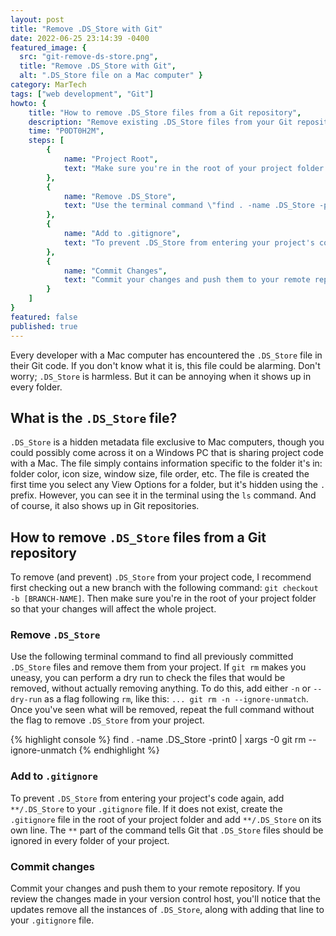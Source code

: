 ```yaml
---
layout: post
title: "Remove .DS_Store with Git"
date: 2022-06-25 23:14:39 -0400
featured_image: {
  src: "git-remove-ds-store.png",
  title: "Remove .DS_Store with Git",
  alt: ".DS_Store file on a Mac computer" }
category: MarTech
tags: ["web development", "Git"]
howto: {
	title: "How to remove .DS_Store files from a Git repository",
	description: "Remove existing .DS_Store files from your Git repository and prevent them from being saved in the future.",
	time: "P0DT0H2M",
	steps: [
		{
			name: "Project Root",
			text: "Make sure you're in the root of your project folder."
		},
		{
			name: "Remove .DS_Store",
			text: "Use the terminal command \"find . -name .DS_Store -print0 | xargs -0 git rm --ignore-unmatch\" to find all previously committed .DS_Store files and remove them from your project."
		},
		{
			name: "Add to .gitignore",
			text: "To prevent .DS_Store from entering your project's code again, add \"**/.DS_Store\" to your .gitignore file. If it does not exist, create the .gitignore file in your project's root folder."
		},
		{
			name: "Commit Changes",
			text: "Commit your changes and push them to your remote repository."
		}
	]
}
featured: false
published: true
---
```


Every developer with a Mac computer has encountered the `.DS_Store` file in their Git code. If you don't know what it is, this file could be alarming. Don't worry; `.DS_Store` is harmless. But it can be annoying when it shows up in every folder.

## What is the `.DS_Store` file?

`.DS_Store` is a hidden metadata file exclusive to Mac computers, though you could possibly come across it on a Windows PC that is sharing project code with a Mac. The file simply contains information specific to the folder it's in: folder color, icon size, window size, file order, etc. The file is created the first time you select any View Options for a folder, but it's hidden using the `.` prefix. However, you can see it in the terminal using the `ls` command. And of course, it also shows up in Git repositories.

## How to remove `.DS_Store` files from a Git repository

To remove (and prevent) `.DS_Store` from your project code, I recommend first checking out a new branch with the following command: `git checkout -b [BRANCH-NAME]`. Then make sure you're in the root of your project folder so that your changes will affect the whole project.

### Remove `.DS_Store`

Use the following terminal command to find all previously committed `.DS_Store` files and remove them from your project. If `git rm` makes you uneasy, you can perform a dry run to check the files that would be removed, without actually removing anything. To do this, add either `-n` or `--dry-run` as a flag following `rm`, like this: `... git rm -n --ignore-unmatch`. Once you've seen what will be removed, repeat the full command without the flag to remove `.DS_Store` from your project.

{% highlight console %}
find . -name .DS_Store -print0 | xargs -0 git rm --ignore-unmatch
{% endhighlight %}

### Add to `.gitignore`

To prevent `.DS_Store` from entering your project's code again, add `**/.DS_Store` to your `.gitignore` file. If it does not exist, create the `.gitignore` file in the root of your project folder and add `**/.DS_Store` on its own line. The `**` part of the command tells Git that `.DS_Store` files should be ignored in every folder of your project.

### Commit changes

Commit your changes and push them to your remote repository. If you review the changes made in your version control host, you'll notice that the updates remove all the instances of `.DS_Store`, along with adding that line to your `.gitignore` file.